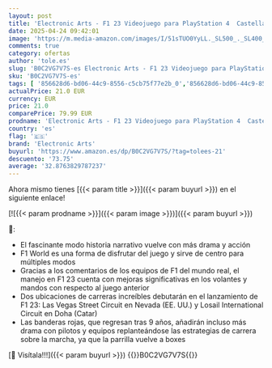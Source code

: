 ```yaml
---
layout: post
title: 'Electronic Arts - F1 23 Videojuego para PlayStation 4  Castellano'
date: 2025-04-24 09:42:01
image: 'https://m.media-amazon.com/images/I/51sTUO0YyLL._SL500_._SL400_.jpg'
comments: true
category: ofertas
author: 'tole.es'
slug: 'B0C2VG7V7S-es Electronic Arts - F1 23 Videojuego para PlayStation 4...'
sku: 'B0C2VG7V7S-es'
tags: [ '856628d6-bd06-44c9-8556-c5cb75f77e2b_0','856628d6-bd06-44c9-8556-c5cb75f77e2b_7801','Arborist Merchandising Root','Hardware y juegos para PlayStation 4','Juegos PS4','Juegos para PlayStation 4','Self Service','Special Features Stores','Videojuegos','electronic arts','playstation','🇪🇸', ]
actualPrice: 21.0 EUR
currency: EUR
price: 21.0
comparePrice: 79.99 EUR
prodname: 'Electronic Arts - F1 23 Videojuego para PlayStation 4  Castellano'
country: 'es'
flag: '🇪🇸'
brand: 'Electronic Arts'
buyurl: 'https://www.amazon.es/dp/B0C2VG7V7S/?tag=tolees-21'
descuento: '73.75'
average: '32.8763829787237'
---
```


Ahora mismo tienes [{{< param title >}}]({{< param buyurl >}}) en el siguiente enlace!

[![{{< param prodname >}}]({{< param image >}})]({{< param buyurl >}})

🔎:

- El fascinante modo historia narrativo vuelve con más drama y acción
- F1 World es una forma de disfrutar del juego y sirve de centro para múltiples modos
- Gracias a los comentarios de los equipos de F1 del mundo real, el manejo en F1 23 cuenta con mejoras significativas en los volantes y mandos con respecto al juego anterior
- Dos ubicaciones de carreras increíbles debutarán en el lanzamiento de F1 23: Las Vegas Street Circuit en Nevada (EE. UU.) y Losail International Circuit en Doha (Catar)
- Las banderas rojas, que regresan tras 9 años, añadirán incluso más drama con pilotos y equipos replanteándose las estrategias de carrera sobre la marcha, ya que la parrilla vuelve a boxes

[🛒 Visítala!!!]({{< param buyurl >}})
{{<world>}}B0C2VG7V7S{{</world>}}
